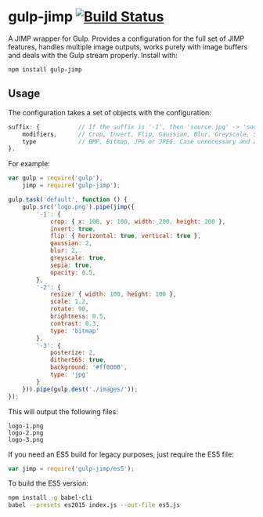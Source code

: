 # gulp-jimp [![Build Status](https://travis-ci.org/haydenbleasel/gulp-jimp.svg?branch=master)](https://travis-ci.org/haydenbleasel/gulp-jimp)

A JIMP wrapper for Gulp. Provides a configuration for the full set of JIMP features, handles multiple image outputs, works purely with image buffers and deals with the Gulp stream properly. Install with:

```
npm install gulp-jimp
```

## Usage

The configuration takes a set of objects with the configuration:

```js
suffix: {           // If the suffix is '-1', then 'source.jpg' -> 'source-1.jpg'
    modifiers,      // Crop, Invert, Flip, Gaussian, Blur, Greyscale, Sepia, etc.
    type            // BMP, Bitmap, JPG or JPEG. Case unnecessary and anything else is PNG.
},
```

For example:

```js
var gulp = require('gulp'),
    jimp = require('gulp-jimp');

gulp.task('default', function () {
    gulp.src('logo.png').pipe(jimp({
        '-1': {
            crop: { x: 100, y: 100, width: 200, height: 200 },
            invert: true,
            flip: { horizontal: true, vertical: true },
            gaussian: 2,
            blur: 2,
            greyscale: true,
            sepia: true,
            opacity: 0.5,
        },
        '-2': {
            resize: { width: 100, height: 100 },
            scale: 1.2,
            rotate: 90,
            brightness: 0.5,
            contrast: 0.3,
            type: 'bitmap'
        },
        '-3': {
            posterize: 2,
            dither565: true,
            background: '#ff0000',
            type: 'jpg'
        }
    })).pipe(gulp.dest('./images/'));
});
```

This will output the following files:

```
logo-1.png
logo-2.png
logo-3.png
```

If you need an ES5 build for legacy purposes, just require the ES5 file:

```js
var jimp = require('gulp-jimp/es5');
```

To build the ES5 version:

```sh
npm install -g babel-cli
babel --presets es2015 index.js --out-file es5.js
```
